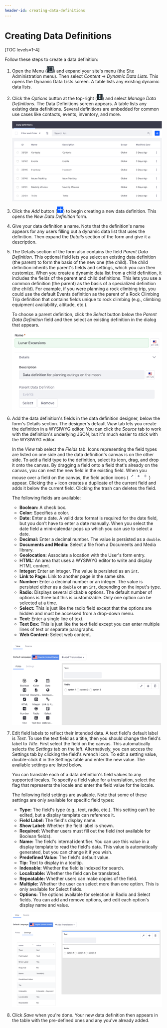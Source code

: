 ```yaml
---
header-id: creating-data-definitions
---
```


# Creating Data Definitions

[TOC levels=1-4]

Follow these steps to create a data definition: 

1.  Open the Menu 
    (![Menu](../../../images/icon-menu.png)) 
    and expand your site's menu (the Site Administration menu). Then select 
    *Content* &rarr; *Dynamic Data Lists*. This opens the Dynamic Data Lists 
    screen. A table lists any existing dynamic data lists. 

2.  Click the *Options* button at the top-right 
    (![Options](../../../images/icon-options.png)) 
    and select *Manage Data Definitions*. The Data Definitions screen appears. A
    table lists any existing data definitions. Several definitions are embedded
    for common use cases like contacts, events, inventory, and more. 

    ![Figure 1: The Data Definitions screen.](../../../images/ddl-definitions.png)

3.  Click the *Add* button 
    (![Add](../../../images/icon-add.png)) 
    to begin creating a new data definition. This opens the 
    *New Data Definition* form. 

4.  Give your data definition a name. Note that the definition's name appears
    for any users filling out a dynamic data list that uses the definition. Then
    expand the *Details* section of the form and give it a description. 

5.  The Details section of the form also contains the field *Parent Data
    Definition*. This optional field lets you select an existing data definition
    (the parent) to form the basis of the new one (the child). The child
    definition inherits the parent's fields and settings, which you can then
    customize. When you create a dynamic data list from a child definition, it
    includes the fields of the parent and child definitions. This lets you use
    a common definition (the parent) as the basis of a specialized definition
    (the child). For example, if you were planning a rock climbing trip, you
    could use the default Events definition as the parent of a Rock Climbing
    Trip definition that contains fields unique to rock climbing (e.g., climbing
    equipment availability, altitude, etc.). 

    To choose a parent definition, click the *Select* button below the *Parent
    Data Definition* field and then select an existing definition in the dialog
    that appears. 

    ![Figure 2: After naming your data definition, expand the Details section of the form and give your definition a description and parent definition, if desired.](../../../images/ddl-definition-form-01.png)

6.  Add the data definition's fields in the data definition designer, below the
    form's Details section. The designer's default *View* tab lets you create
    the definition in a WYSIWYG editor. You can click the *Source* tab to work
    with the definition's underlying JSON, but it's much easier to stick with the
    WYSIWYG editor. 

    In the *View* tab select the *Fields* tab. Icons representing the field
    types are listed on one side and the data definition's canvas is on the
    other side. To add a field type to the definition, select its icon, drag,
    and drop it onto the canvas. By dragging a field onto a field that's already
    on the canvas, you can nest the new field in the existing field. When you
    mouse over a field on the canvas, the field action icons 
    (![Icons](../../../images/icon-ddl-actions.png)) 
    appear. Clicking the *+* icon creates a duplicate of the current field and
    adds it below the current field. Clicking the trash can deletes the field. 

    The following fields are available:

    -   **Boolean:** A check box. 
    -   **Color:** Specifies a color. 
    -   **Date:** Enter a date. A valid date format is required for the date 
        field, but you don't have to enter a date manually. When you select the 
        date field a mini-calendar pops up which you can use to select a date. 
    -   **Decimal:** Enter a decimal number. The value is persisted as a 
        `double`. 
    -   **Documents and Media:** Select a file from a Documents and Media 
        library. 
    -   **Geolocation:** Associate a location with the User's form entry.
    -   **HTML:** An area that uses a WYSIWYG editor to write and display HTML
        content. 
    -   **Integer:** Enter an integer. The value is persisted as an `int`. 
    -   **Link to Page:** Link to another page in the same site.
    -   **Number:** Enter a decimal number or an integer. The value is
        persisted either as a `double` or an `int`, depending on the input's 
        type.
    -   **Radio:** Displays several clickable options. The default number of 
        options is three but this is customizable. Only one option can be 
        selected at a time.
    -   **Select:** This is just like the radio field except that the options 
        are hidden and must be accessed from a drop-down menu. 
    -   **Text:** Enter a single line of text.
    -   **Text Box:** This is just like the text field except you can enter 
        multiple lines of text or separate paragraphs. 
    -   **Web Content:** Select web content.

    ![Figure 3: Use the data definition designer to add fields to the data definition.](../../../images/ddl-data-definition-designer.png)

7.  Edit field labels to reflect their intended data. A text field's default
    label is *Text*. To use the text field as a title, then you should change
    the field's label to *Title*. First select the field on the canvas. This
    automatically selects the *Settings* tab on the left. Alternatively, you
    can access the Settings tab by clicking the field's wrench icon. To edit a
    setting value, double-click it in the Settings table and enter the new
    value. The available settings are listed below. 

    You can translate each of a data definition's field values to any supported
    locales. To specify a field value for a translation, select the flag that
    represents the locale and enter the field value for the locale. 

    The following field settings are available. Note that some of these settings 
    are only available for specific field types:

    -   **Type:** The field's type (e.g., text, radio, etc.). This setting can't 
        be edited, but a display template can reference it. 
    -   **Field Label:** The field's display name. 
    -   **Show Label:** Whether the field label is shown. 
    -   **Required:** Whether users must fill out the field (not available for 
        Boolean fields). 
    -   **Name:** The field's internal identifier. You can use this value in a 
        display template to read the field's data. This value is automatically 
        generated, but you can change it if you wish. 
    -   **Predefined Value:** The field's default value. 
    -   **Tip:** Text to display in a tooltip. 
    -   **Indexable:** Whether the field is indexed for search. 
    -   **Localizable:** Whether the field can be translated. 
    -   **Repeatable:** Whether users can make copies of the field. 
    -   **Multiple:** Whether the user can select more than one option. This is 
        only available for Select fields. 
    -   **Options:** The options available for selection in Radio and Select 
        fields. You can add and remove options, and edit each option's display 
        name and value. 

    ![Figure 4: Configure the settings for each field in your data definition.](../../../images/ddl-data-definition-settings.png)

8.  Click *Save* when you're done. Your new data definition then appears in the
    table with the pre-defined ones and any you've already added. 
